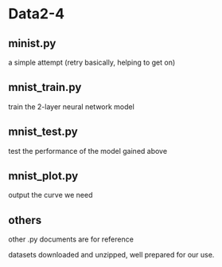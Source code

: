 # Data2-4

## minist.py

a simple attempt (retry basically, helping to get on)

## mnist_train.py

train the 2-layer neural network model

## mnist_test.py

test the performance of the model gained above

## mnist_plot.py

output the curve we need

## others

other .py documents are for reference

datasets downloaded and unzipped, well prepared for our use.

